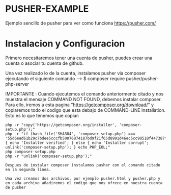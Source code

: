 # PUSHER-EXAMPLE

Ejemplo sencillo de pusher para ver como funciona
https://pusher.com/

# Instalacion y Configuracion
Primero necesitaremos tener una cuenta de pusher, puedes crear una cuenta o asociar tu cuenta de github.

Una vez realizado lo de la cuenta, instalamos pusher via composer ejecutando el siguiente comando --> $ composer require pusher/pusher-php-server

IMPORTANTE : Cuando ejecutemos el comando anteriormente citado y nos muestra el mensaje COMMAND NOT FOUND, debemos instalar composer. Para ello, iremos a esta pagina "https://getcomposer.org/download/" y copiaremos todo el codigo que esta debajo de COMMAND-LINE Installation.
    Esto es lo que tenemos que copiar:
    
    php -r "copy('https://getcomposer.org/installer', 'composer-setup.php');"
    php -r "if (hash_file('SHA384', 'composer-setup.php') === '55d6ead61b29c7bdee5cccfb50076874187bd9f21f65d8991d46ec5cc90518f447387fb9f76ebae1fbbacf329e583e30') { echo 'Installer verified'; } else { echo 'Installer corrupt'; unlink('composer-setup.php'); } echo PHP_EOL;"
    php composer-setup.php
    php -r "unlink('composer-setup.php');"
    
    Despues de instalar composer instalamos pusher con el comando citado en la segunda linea.
    
    Una vez creamos dos archivos, por ejemplo pusher.html y pusher.php y en cada archivo añadiremos el codigo que nos ofrece en nuestra cuenta de pusher

